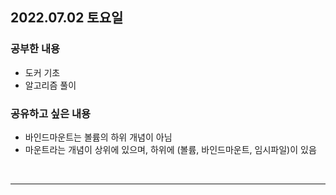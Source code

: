 ## 2022.07.02 토요일
### 공부한 내용
- 도커 기초
- 알고리즘 풀이

### 공유하고 싶은 내용
- 바인드마운트는 볼륨의 하위 개념이 아님
- 마운트라는 개념이 상위에 있으며, 하위에 (볼륨, 바인드마운트, 임시파일)이 있음

<br>



---
